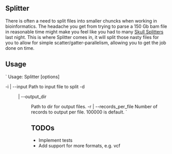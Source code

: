 Splitter
--------

There is often a need to split files into smaller chuncks when working in bioinformatics. The headache you get from trying to parse a 150 Gb bam file in reasonable time might make you feel like you had to many [Skull Splitters](http://beeradvocate.com/beer/profile/118/402) last night. This is where Splitter comes in, it will split those nasty files for you to allow for simple scatter/gatter-parallelism, allowing you to get the job done on time.

Usage
-----

`
Usage: Splitter [options] 

  -i <file> | --input <file>
        Path to input file to split
  -d <dir> | --output_dir <dir>
        Path to dir for output files.
  -r <value> | --records_per_file <value>
        Number of records to output per file. 100000 is default.
`

TODOs
-----
* Implement tests
* Add support for more formats, e.g. vcf


